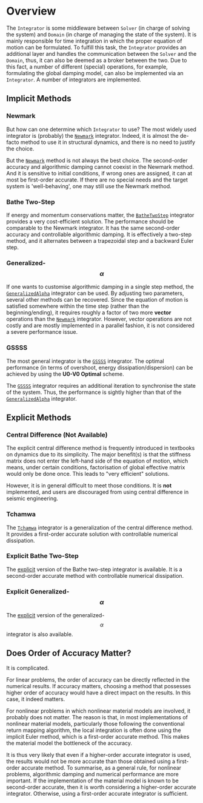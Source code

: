 # Overview

The `Integrator` is some middleware between `Solver` (in charge of solving the system) and `Domain` (in charge of
managing the state of the system). It is mainly responsible for time integration in which the proper equation of motion
can be formulated. To fulfill this task, the `Integrator` provides an additional layer and handles the communication
between the `Solver` and the `Domain`, thus, it can also be deemed as a broker between the two. Due to this fact, a
number of different (special) operations, for example, formulating the global damping model, can also be implemented via
an `Integrator`. A number of integrators are implemented.

## Implicit Methods

### Newmark

But how can one determine which `Integrator` to use?
The most widely used integrator is (probably) the [`Newmark`](Implicit/Newmark/Newmark.md) integrator.
Indeed, it is almost the de-facto method to use it in structural dynamics, and there is no need to justify the choice.

But the [`Newmark`](Implicit/Newmark/Newmark.md) method is not always the best choice.
The second-order accuracy and algorithmic damping cannot coexist in the Newmark method.
And it is sensitive to initial conditions, if wrong ones are assigned, it can at most be first-order accurate.
If there are no special needs and the target system is 'well-behaving', one may still use the Newmark method.

### Bathe Two-Step

If energy and momentum conservations matter, the [`BatheTwoStep`](Implicit/BatheTwoStep.md) integrator provides a very cost-efficient solution.
The performance should be comparable to the Newmark integrator.
It has the same second-order accuracy and controllable algorithmic damping.
It is effectively a two-step method, and it alternates between a trapezoidal step and a backward Euler step.

### Generalized-$$\alpha$$

If one wants to customise algorithmic damping in a single step method, the [`GeneralizedAlpha`](Implicit/GeneralizedAlpha.md) integrator can be used.
By adjusting two parameters, several other methods can be recovered.
Since the equation of motion is satisfied somewhere within the time step (rather than the beginning/ending), it requires roughly a factor of two more **vector** operations than the [`Newmark`](Implicit/Newmark/Newmark.md) integrator.
However, vector operations are not costly and are mostly implemented in a parallel fashion, it is not considered a severe performance issue.

### GSSSS

The most general integrator is the [`GSSSS`](Implicit/GSSSS.md) integrator.
The optimal performance (in terms of overshoot, energy dissipation/dispersion) can be achieved by using the **U0-V0 Optimal** scheme.

The [`GSSSS`](Implicit/GSSSS.md) integrator requires an additional iteration to synchronise the state of the system.
Thus, the performance is sightly higher than that of the [`GeneralizedAlpha`](Implicit/GeneralizedAlpha.md) integrator.

## Explicit Methods

### Central Difference (Not Available)

The explicit central difference method is frequently introduced in textbooks on dynamics due to its simplicity.
The major benefit(s) is that the stiffness matrix does not enter the left-hand side of the equation of motion, which means, under certain conditions, factorisation of global effective matrix would only be done once.
This leads to "very efficient" solutions.

However, it is in general difficult to meet those conditions.
It is **not** implemented, and users are discouraged from using central difference in seismic engineering.


### Tchamwa

The [`Tchamwa`](Explicit/Tchamwa.md) integrator is a generalization of the central difference method.
It provides a first-order accurate solution with controllable numerical dissipation.


### Explicit Bathe Two-Step

The [explicit](Explicit/BatheExplicit.md) version of the Bathe two-step integrator is available.
It is a second-order accurate method with controllable numerical dissipation.

### Explicit Generalized-$$\alpha$$

The [explicit](Explicit/GeneralizedAlphaExplicit.md) version of the generalized-$$\alpha$$ integrator is also available.

## Does Order of Accuracy Matter?

It is complicated.

For linear problems, the order of accuracy can be directly reflected in the numerical results.
If accuracy matters, choosing a method that possesses higher order of accuracy would have a direct impact on the results.
In this case, it indeed matters.

For nonlinear problems in which nonlinear material models are involved, it probably does not matter.
The reason is that, in most implementations of nonlinear material models, particularly those following the conventional return mapping algorithm, the local integration is often done using the implicit Euler method, which is a first-order accurate method.
This makes the material model the bottleneck of the accuracy.

It is thus very likely that even if a higher-order accurate integrator is used, the results would not be more accurate than those obtained using a first-order accurate method.
To summarise, as a general rule, for nonlinear problems, algorithmic damping and numerical performance are more important.
If the implementation of the material model is known to be second-order accurate, then it is worth considering a higher-order accurate integrator.
Otherwise, using a first-order accurate integrator is sufficient.
